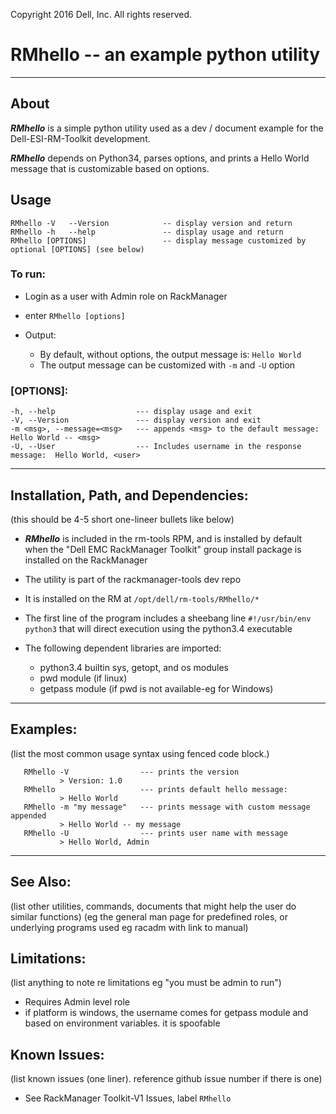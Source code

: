 Copyright 2016 Dell, Inc. All rights reserved.

# RMhello -- an example python utility 
---

## About
***RMhello*** is a simple python utility used as a dev / document example for the Dell-ESI-RM-Toolkit development.

***RMhello*** depends on Python34, parses options, and prints a Hello World message that is customizable based on options.

## Usage
```
RMhello -V   --Version            -- display version and return
RMhello -h   --help               -- display usage and return
RMhello [OPTIONS]                 -- display message customized by optional [OPTIONS] (see below)
```

### To run:
* Login as a user with Admin role on RackManager
* enter `RMhello [options]`
* Output:

  * By default, without options, the output message is:  `Hello World`
  * The output message can be customized with `-m` and `-U` option

### [OPTIONS]:
```
-h, --help                  --- display usage and exit
-V, --Version               --- display version and exit
-m <msg>, --message=<msg>   --- appends <msg> to the default message:   Hello World -- <msg>
-U, --User                  --- Includes username in the response message:  Hello World, <user>
```
---
## Installation, Path, and Dependencies:
(this  should be 4-5 short one-lineer bullets like below)
* ***RMhello*** is included in the rm-tools RPM, and is installed by default when the "Dell EMC RackManager Toolkit" group install package is installed on the RackManager
* The utility is part of the rackmanager-tools dev repo
* It is installed on the RM at `/opt/dell/rm-tools/RMhello/*`
* The first line of the program includes a sheebang line `#!/usr/bin/env python3` that will direct execution using the python3.4 executable
* The following dependent libraries are imported:

  *  python3.4 builtin sys, getopt, and os modules
  *  pwd module (if linux)
  *  getpass module (if pwd is not available-eg for Windows) 

---
## Examples:
(list the most common usage syntax using fenced code block.)
```
   RMhello -V                --- prints the version
           > Version: 1.0
   RMhello                   --- prints default hello message:
           > Hello World
   RMhello -m "my message"   --- prints message with custom message appended
           > Hello World -- my message
   RMhello -U                --- prints user name with message
           > Hello World, Admin
```

---
## See Also:
(list other utilities, commands, documents that might help the user do similar functions)
(eg the general man page for predefined roles, or underlying programs used eg racadm with link to manual)

  
## Limitations:
(list anything to note re limitations eg "you must be admin to run")
* Requires Admin level role
* if platform is windows, the username comes for getpass module and based on environment variables. it is spoofable

## Known Issues:
(list known issues (one liner). reference github issue number if there is one)
* See RackManager Toolkit-V1 Issues, label `RMhello`

